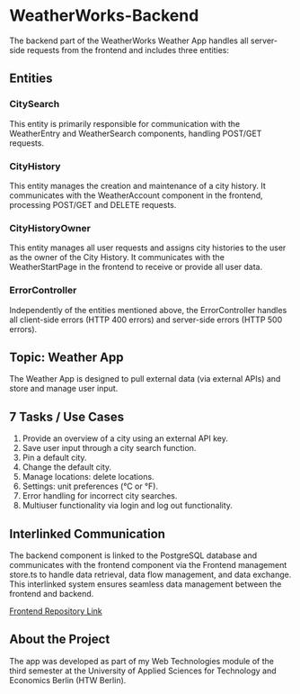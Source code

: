 # WeatherWorks-Backend

The backend part of the WeatherWorks Weather App handles all server-side requests from the frontend and includes three entities:

## Entities

### CitySearch

This entity is primarily responsible for communication with the WeatherEntry and WeatherSearch components, handling POST/GET requests.

### CityHistory

This entity manages the creation and maintenance of a city history. It communicates with the WeatherAccount component in the frontend, 
processing POST/GET and DELETE requests.

### CityHistoryOwner

This entity manages all user requests and assigns city histories to the user as the owner of the City History. 
It communicates with the WeatherStartPage in the frontend to receive or provide all user data.

### ErrorController

Independently of the entities mentioned above, the ErrorController handles all client-side errors (HTTP 400 errors) 
and server-side errors (HTTP 500 errors).

## Topic: Weather App

The Weather App is designed to pull external data (via external APIs) and store and manage user input.

## 7 Tasks / Use Cases

1. Provide an overview of a city using an external API key.
2. Save user input through a city search function.
3. Pin a default city.
4. Change the default city.
5. Manage locations: delete locations.
6. Settings: unit preferences (°C or °F).
7. Error handling for incorrect city searches.
8. Multiuser functionality via login and log out functionality.

## Interlinked Communication

The backend component is linked to the PostgreSQL database and communicates with the frontend component 
via the Frontend management store.ts 
to handle data retrieval, data flow management, and data exchange. 
This interlinked system ensures seamless data management between the frontend and backend.

[Frontend Repository Link](https://github.com/Ann-Jacqueline/WeatherWorks-Frontend)

## About the Project

The app was developed as part of my Web Technologies module of the third semester 
at the University of Applied Sciences for Technology and Economics Berlin (HTW Berlin).
